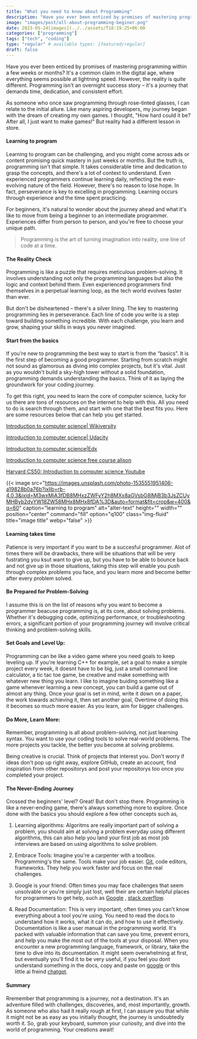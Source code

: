 ```yaml
---
title: "What you need to know about Programming"
description: "Have you ever been enticed by promises of mastering programming within a few weeks or months? It's a common claim in the digital age, where everything seems possible at lightning speed. However, the reality is quite different. Programming isn't an overnight success story – it's a journey that demands time, dedication, and consistent effort."
image: "images/post/all-about-programming-beginer.png"
date: 2023-05-24[images](../../assets/T18:19:25+06:00
categories: ["programming"]
tags: ["tech", "coding"]
type: "regular" # available types: [featured/regular]
draft: false
---
```


Have you ever been enticed by promises of mastering programming within a few weeks or months? It's a common claim in the digital age, where everything seems possible at lightning speed. However, the reality is quite different. Programming isn't an overnight success story – it's a journey that demands time, dedication, and consistent effort.

As someone who once saw programming through rose-tinted glasses, I can relate to the initial allure. Like many aspiring developers, my journey began with the dream of creating my own games. I thought, "How hard could it be? After all, I just want to make games!" But reality had a different lesson in store.


#### Learning to program
Learning to program can be challenging, and you might come across ads or content promising quick mastery in just weeks or months. But the truth is, programming isn't that simple. It takes considerable time and dedication to grasp the concepts, and there's a lot of context to understand. Even experienced programmers continue learning daily, reflecting the ever-evolving nature of the field. However, there's no reason to lose hope. In fact, perseverance is key to excelling in programming. Learning occurs through experience and the time spent practicing.

For beginners, it's natural to wonder about the journey ahead and what it's like to move from being a beginner to an intermediate programmer. Experiences differ from person to person, and you're free to choose your unique path. 

> Programming is the art of turning imagination into reality, one line of code at a time.

#### The Reality Check
Programming is like a puzzle that requires meticulous problem-solving. It involves understanding not only the programming languages but also the logic and context behind them. Even experienced programmers find themselves in a perpetual learning loop, as the tech world evolves faster than ever.

But don't be disheartened – there's a silver lining. The key to mastering programming lies in perseverance. Each line of code you write is a step toward building something incredible. With each challenge, you learn and grow, shaping your skills in ways you never imagined.


#### Start from the basics
If you're new to programming the best way to start is from the “basics”. It is the first step of becoming a good programmer. Starting from scratch might not sound as glamorous as diving into complex projects, but it's vital. Just as you wouldn't build a sky-high tower without a solid foundation, programming demands understanding the basics. Think of it as laying the groundwork for your coding journey.

To get this right, you need to learn the core of computer science, lucky for us  there are tons of resources on the internet to help with this. All you need to do is search through them, and start with one that the best fits you.
Here are some resources below that can help you get started.

[Introduction to computer science| Wikiversity](https://en.wikiversity.org/wiki/Introduction_to_Computer_Science)

[Introduction to computer science| Udacity](https://www.udacity.com/course/introduction-to-python--ud1110)

[Introduction to computer science|Edx](https://www.edx.org/course/introduction-computer-science-harvardx-cs50x)

[Introduction to computer science free course alison](https://alison.com/courses/it)

[Harvard CS50: Introduction to computer science Youtube](https://www.youtube.com/watch?v=nLRL_NcnK-4)


{{< image src="https://images.unsplash.com/photo-1535551951406-a19828b0a76b?ixlib=rb-4.0.3&ixid=M3wxMjA3fDB8MHxzZWFyY2h8MXx8aGVsbG8lMjB3b3JsZCUyMHByb2dyYW18ZW58MHx8MHx8fDA%3D&auto=format&fit=crop&w=400&q=60" caption="learning to program" alt="alter-text" height="" width="" position="center" command="fill" option="q100" class="img-fluid" title="image title" webp="false" >}}

#### Learning takes time
Patience is very important if you want to be a succesful programmer. Alot of times there will be drawbacks, there will be situations that will be very fustrating you ksut want to give up, but you have to be able to bounce back and not give up in those situations, taking this step will enable you push through complex problems you face, and you learn more and become better after every problem solved.

#### Be Prepared for Problem-Solving

I assume this is on the list of reasons why you want to become a programmer beacuse programming is, at its core, about solving problems. Whether it's debugging code, optimizing performance, or troubleshooting errors, a significant portion of your programming journey will involve critical thinking and problem-solving skills.

#### Set Goals and Level Up:

Programming can be like a video game where you need goals to keep leveling up. If you're learning C++ for example, set a goal to make a simple project every week, it doesnt have to be big, just a small command line calculator, a tic tac toe game, be creative and make something with whatever new thing you learn. I like to imagine buiding something like a game whenever learning a new concept, you can build a game out of almost any thing. Once your goal is set in mind, write it down on a paper, the work towards achieving it, then set another goal, Overtime of doing this it becomes so much more easier. As you learn, aim for bigger challenges. 

#### Do More, Learn More:
Remember, programming is all about problem-solving, not just learning syntax. You want to use your coding tools to solve real-world problems. The more projects you tackle, the better you become at solving problems.

Being creative is crucial. Think of projects that interest you. Don't worry if ideas don't pop up right away, explore GitHub, create an account, find inspiration from other repositorys and post your repositorys too once you completed your project.

#### The Never-Ending Journey
Crossed the beginners' level? Great! But don't stop there. Programming is like a never-ending game, there's always something more to explore. Once done with the basics you should explore a few other concepts such as, 
1. Learning algorithms: Algoritms are really important part of solving a problem, you should aim at solving a problem everyday using different algorithms, this can also help you land your first job as most job interviews are based on using algorithms to solve problem.

2. Embrace Tools: Imagine you're a carpenter with a toolbox. Programming's the same. Tools make your job easier. [Git](https://git-scm.com/), code editors, frameworks. They help you work faster and focus on the real challenges.

3. Google is your friend: Often times you may face challenges that seem unsolvable or you're simply just lost, well their are certain helpful places for programmers to get help, such as [Google](http://Google.com) , [stack overflow](http://stackoverflow.com).

3. Read Documentation: This is very important, often times you can't know everything about a tool you're using. You need to read the docs to understand how it works, what it can do, and how to use it effectively.
Documentation is like a user manual in the programming world. It's packed with valuable information that can save you time, prevent errors, and help you make the most out of the tools at your disposal.
When you encounter a new programming language, framework, or library, take the time to dive into its documentation. It might seem overwhelming at first, but eventually you'll find it to be very useful, if you feel you dont understand something in the docs, copy and paste on [google](http://google.com) or this little ai freind [chatgpt](http://chat.openai.com).

#### Summary
Rremember that programming is a journey, not a destination. It's an adventure filled with challenges, discoveries, and, most importantly, growth. As someone who also had it really rough at first, I can assure you that while it might not be as easy as you initially thought, the journey is undoubtedly worth it. So, grab your keyboard, summon your curiosity, and dive into the world of programming. Your creations await!